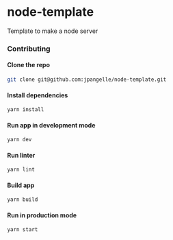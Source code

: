 # node-template

Template to make a node server

### Contributing

#### Clone the repo

```sh
git clone git@github.com:jpangelle/node-template.git
```

#### Install dependencies

```sh
yarn install
```

#### Run app in development mode

```sh
yarn dev
```

#### Run linter

```sh
yarn lint
```

#### Build app

```sh
yarn build
```

#### Run in production mode

```sh
yarn start
```
